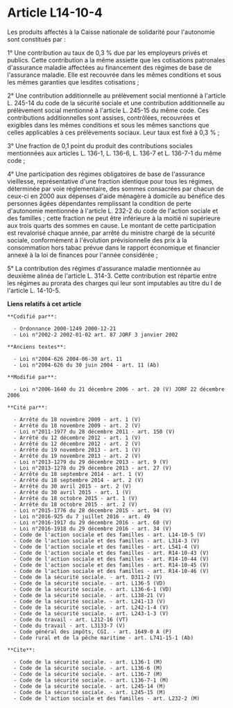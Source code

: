 # Article L14-10-4

Les produits affectés à la Caisse nationale de solidarité pour l'autonomie sont constitués par :

1° Une contribution au taux de 0,3 % due par les employeurs privés et publics. Cette contribution a la même assiette que les
cotisations patronales d'assurance maladie affectées au financement des régimes de base de l'assurance maladie. Elle est
recouvrée dans les mêmes conditions et sous les mêmes garanties que lesdites cotisations ;

2° Une contribution additionnelle au prélèvement social mentionné à l'article L. 245-14 du code de la sécurité sociale et une
contribution additionnelle au prélèvement social mentionné à l'article L. 245-15 du même code. Ces contributions
additionnelles sont assises, contrôlées, recouvrées et exigibles dans les mêmes conditions et sous les mêmes sanctions que
celles applicables à ces prélèvements sociaux. Leur taux est fixé à 0,3 % ;

3° Une fraction de 0,1 point du produit des contributions sociales mentionnées aux articles L. 136-1, L. 136-6, L. 136-7 et
L. 136-7-1 du même code ;

4° Une participation des régimes obligatoires de base de l'assurance vieillesse, représentative d'une fraction identique pour
tous les régimes, déterminée par voie réglementaire, des sommes consacrées par chacun de ceux-ci en 2000 aux dépenses d'aide
ménagère à domicile au bénéfice des personnes âgées dépendantes remplissant la condition de perte d'autonomie mentionnée à
l'article L. 232-2 du code de l'action sociale et des familles ; cette fraction ne peut être inférieure à la moitié ni
supérieure aux trois quarts des sommes en cause. Le montant de cette participation est revalorisé chaque année, par arrêté du
ministre chargé de la sécurité sociale, conformément à l'évolution prévisionnelle des prix à la consommation hors tabac
prévue dans le rapport économique et financier annexé à la loi de finances pour l'année considérée ;

5° La contribution des régimes d'assurance maladie mentionnée au deuxième alinéa de l'article L. 314-3. Cette contribution
est répartie entre les régimes au prorata  des charges qui leur sont imputables au titre du I de l'article L. 14-10-5.

**Liens relatifs à cet article**

	**Codifié par**:

	  - Ordonnance 2000-1249 2000-12-21
	  - Loi n°2002-2 2002-01-02 art. 87 JORF 3 janvier 2002

	**Anciens textes**:

	  - Loi n°2004-626 2004-06-30 art. 11
	  - Loi n°2004-626 du 30 juin 2004 - art. 11 (Ab)

	**Modifié par**:

	  - Loi n°2006-1640 du 21 décembre 2006 - art. 20 (V) JORF 22 décembre 2006

	**Cité par**:

	  - Arrêté du 18 novembre 2009 - art. 1 (V)
	  - Arrêté du 18 novembre 2009 - art. 2 (V)
	  - Loi n°2011-1977 du 28 décembre 2011 - art. 150 (V)
	  - Arrêté du 12 décembre 2012 - art. 1 (V)
	  - Arrêté du 12 décembre 2012 - art. 2 (V)
	  - Arrêté du 19 novembre 2013 - art. 1 (V)
	  - Arrêté du 19 novembre 2013 - art. 2 (V)
	  - Loi n°2013-1279 du 29 décembre 2013 - art. 9 (V)
	  - Loi n°2013-1278 du 29 décembre 2013 - art. 27 (V)
	  - Arrêté du 18 septembre 2014 - art. 1 (V)
	  - Arrêté du 18 septembre 2014 - art. 2 (V)
	  - Arrêté du 30 avril 2015 - art. 2 (V)
	  - Arrêté du 30 avril 2015 - art. 1 (V)
	  - Arrêté du 18 octobre 2015 - art. 1 (V)
	  - Arrêté du 18 octobre 2015 - art. 2 (V)
	  - Loi n°2015-1776 du 28 décembre 2015 - art. 94 (V)
	  - Loi n°2016-925 du 7 juillet 2016 - art. 49
	  - Loi n°2016-1917 du 29 décembre 2016 - art. 60 (V)
	  - Loi n°2016-1918 du 29 décembre 2016 - art. 34 (V)
	  - Code de l'action sociale et des familles - art. L14-10-5 (V)
	  - Code de l'action sociale et des familles - art. L314-3 (V)
	  - Code de l'action sociale et des familles - art. L541-4 (V)
	  - Code de l'action sociale et des familles - art. R14-10-43 (V)
	  - Code de l'action sociale et des familles - art. R14-10-44 (V)
	  - Code de l'action sociale et des familles - art. R14-10-45 (V)
	  - Code de l'action sociale et des familles - art. R14-10-46 (V)
	  - Code de la sécurité sociale. - art. D311-2 (V)
	  - Code de la sécurité sociale. - art. L136-5 (VD)
	  - Code de la sécurité sociale. - art. L136-6-1 (VD)
	  - Code de la sécurité sociale. - art. L138-21 (V)
	  - Code de la sécurité sociale. - art. L241-13 (V)
	  - Code de la sécurité sociale. - art. L242-1-4 (V)
	  - Code de la sécurité sociale. - art. L243-1-3 (V)
	  - Code du travail - art. L212-16 (VT)
	  - Code du travail - art. L3133-7 (V)
	  - Code général des impôts, CGI. - art. 1649-0 A (P)
	  - Code rural et de la pêche maritime - art. L741-15-1 (Ab)

	**Cite**:

	  - Code de la sécurité sociale. - art. L136-1 (M)
	  - Code de la sécurité sociale. - art. L136-6 (M)
	  - Code de la sécurité sociale. - art. L136-7 (M)
	  - Code de la sécurité sociale. - art. L136-7-1 (M)
	  - Code de la sécurité sociale. - art. L245-14 (M)
	  - Code de la sécurité sociale. - art. L245-15 (M)
	  - Code de l'action sociale et des familles - art. L232-2 (M)
